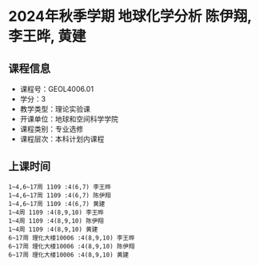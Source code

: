 # 2024年秋季学期 地球化学分析 陈伊翔, 李王晔, 黄建






## 课程信息

- 课程号：GEOL4006.01
- 学分：3
- 教学类型：理论实验课
- 开课单位：地球和空间科学学院
- 课程类别：专业选修
- 课程层次：本科计划内课程

## 上课时间

```
1~4,6~17周 1109 :4(6,7) 李王晔
1~4,6~17周 1109 :4(6,7) 陈伊翔
1~4,6~17周 1109 :4(6,7) 黄建
1~4周 1109 :4(8,9,10) 李王晔
1~4周 1109 :4(8,9,10) 陈伊翔
1~4周 1109 :4(8,9,10) 黄建
6~17周 理化大楼10006 :4(8,9,10) 李王晔
6~17周 理化大楼10006 :4(8,9,10) 陈伊翔
6~17周 理化大楼10006 :4(8,9,10) 黄建
```

